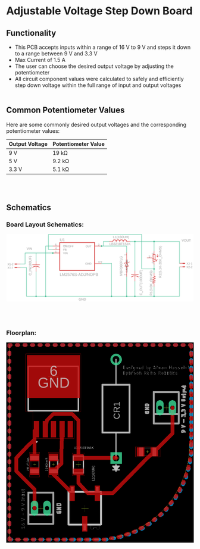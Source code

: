 # Adjustable Voltage Step Down Board

## Functionality

- This PCB accepts inputs within a range of 16 V to 9 V and steps it down to a range between 9 V and 3.3 V
- Max Current of 1.5 A
- The user can choose the desired output voltage by adjusting the potentiometer
- All circuit component values were calculated to safely and efficiently step down voltage within the full range of input and output voltages
<br></br>
## Common Potentiometer Values
Here are some commonly desired output voltages and the corresponding potentiometer values:

| Output Voltage | Potentiometer Value |
| --- | --- |
| 9 V | 19 kΩ|
| 5 V | 9.2 kΩ |
| 3.3 V | 5.1 kΩ|        
<br></br>

## Schematics

### Board Layout Schematics:
![Layout Schematics](/assets/Schematic%201.png)

<br></br>

### Floorplan:
![Board Floorplan](assets/Board2.png)